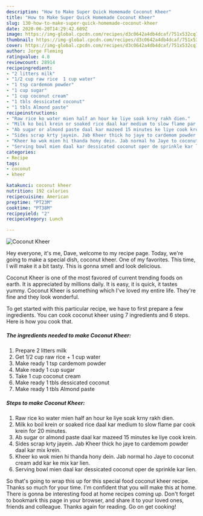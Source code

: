 ```yaml
---
description: "How to Make Super Quick Homemade Coconut Kheer"
title: "How to Make Super Quick Homemade Coconut Kheer"
slug: 130-how-to-make-super-quick-homemade-coconut-kheer
date: 2020-06-20T14:29:42.609Z
image: https://img-global.cpcdn.com/recipes/d3c0642a4db4dcaf/751x532cq70/coconut-kheer-recipe-main-photo.jpg
thumbnail: https://img-global.cpcdn.com/recipes/d3c0642a4db4dcaf/751x532cq70/coconut-kheer-recipe-main-photo.jpg
cover: https://img-global.cpcdn.com/recipes/d3c0642a4db4dcaf/751x532cq70/coconut-kheer-recipe-main-photo.jpg
author: Jorge Fleming
ratingvalue: 4.8
reviewcount: 28914
recipeingredient:
- "2 litters milk"
- "1/2 cup raw rice  1 cup water"
- "1 tsp cardemom powder"
- "1 cup sugar"
- "1 cup coconut cream"
- "1 tbls dessicated coconut"
- "1 tbls Almond paste"
recipeinstructions:
- "Raw rice ko water mien half an hour ke liye soak krny rakh dien."
- "Milk ko boil krein or soaked rice daal kar medium to slow flame par cook krein for 20 minutes."
- "Ab sugar or almond paste daal kar mazeed 15 minutes ke liye cook krein."
- "Sides scrap krty jayein. Jab Kheer thick ho jaye to cardemom powder daal kar mix krein."
- "Kheer ko wok mien hi thanda hony dein. Jab normal ho Jaye to coconut cream add kar ke mix kar lien."
- "Serving bowl mien daal kar dessicated coconut oper de sprinkle kar lien."
categories:
- Recipe
tags:
- coconut
- kheer

katakunci: coconut kheer 
nutrition: 192 calories
recipecuisine: American
preptime: "PT23M"
cooktime: "PT38M"
recipeyield: "2"
recipecategory: Lunch

---
```



![Coconut Kheer](https://img-global.cpcdn.com/recipes/d3c0642a4db4dcaf/751x532cq70/coconut-kheer-recipe-main-photo.jpg)

Hey everyone, it's me, Dave, welcome to my recipe page. Today, we're going to make a special dish, coconut kheer. One of my favorites. This time, I will make it a bit tasty. This is gonna smell and look delicious.

Coconut Kheer is one of the most favored of current trending foods on earth. It is appreciated by millions daily. It is easy, it is quick, it tastes yummy. Coconut Kheer is something which I've loved my entire life. They're fine and they look wonderful.




To get started with this particular recipe, we have to first prepare a few ingredients. You can cook coconut kheer using 7 ingredients and 6 steps. Here is how you cook that.

<!--inarticleads1-->

##### The ingredients needed to make Coconut Kheer:

1. Prepare 2 litters milk
1. Get 1/2 cup raw rice + 1 cup water
1. Make ready 1 tsp cardemom powder
1. Make ready 1 cup sugar
1. Take 1 cup coconut cream
1. Make ready 1 tbls dessicated coconut
1. Make ready 1 tbls Almond paste




<!--inarticleads2-->

##### Steps to make Coconut Kheer:

1. Raw rice ko water mien half an hour ke liye soak krny rakh dien.
1. Milk ko boil krein or soaked rice daal kar medium to slow flame par cook krein for 20 minutes.
1. Ab sugar or almond paste daal kar mazeed 15 minutes ke liye cook krein.
1. Sides scrap krty jayein. Jab Kheer thick ho jaye to cardemom powder daal kar mix krein.
1. Kheer ko wok mien hi thanda hony dein. Jab normal ho Jaye to coconut cream add kar ke mix kar lien.
1. Serving bowl mien daal kar dessicated coconut oper de sprinkle kar lien.




So that's going to wrap this up for this special food coconut kheer recipe. Thanks so much for your time. I'm confident that you will make this at home. There is gonna be interesting food at home recipes coming up. Don't forget to bookmark this page in your browser, and share it to your loved ones, friends and colleague. Thanks again for reading. Go on get cooking!
